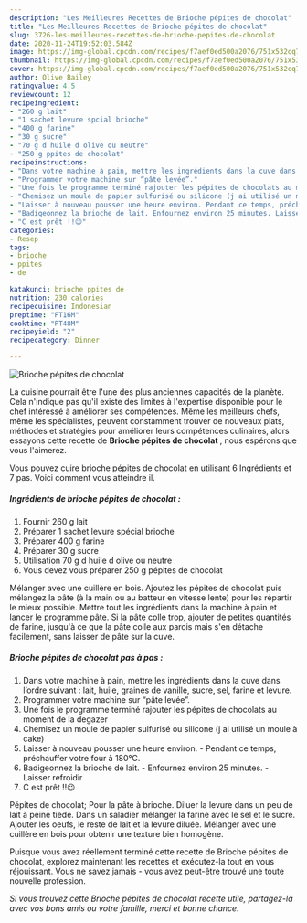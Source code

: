 ```yaml
---
description: "Les Meilleures Recettes de Brioche pépites de chocolat"
title: "Les Meilleures Recettes de Brioche pépites de chocolat"
slug: 3726-les-meilleures-recettes-de-brioche-pepites-de-chocolat
date: 2020-11-24T19:52:03.584Z
image: https://img-global.cpcdn.com/recipes/f7aef0ed500a2076/751x532cq70/brioche-pepites-de-chocolat-photo-principale-de-la-recette.jpg
thumbnail: https://img-global.cpcdn.com/recipes/f7aef0ed500a2076/751x532cq70/brioche-pepites-de-chocolat-photo-principale-de-la-recette.jpg
cover: https://img-global.cpcdn.com/recipes/f7aef0ed500a2076/751x532cq70/brioche-pepites-de-chocolat-photo-principale-de-la-recette.jpg
author: Olive Bailey
ratingvalue: 4.5
reviewcount: 12
recipeingredient:
- "260 g lait"
- "1 sachet levure spcial brioche"
- "400 g farine"
- "30 g sucre"
- "70 g d huile d olive ou neutre"
- "250 g ppites de chocolat"
recipeinstructions:
- "Dans votre machine à pain, mettre les ingrédients dans la cuve dans l’ordre suivant : lait, huile, graines de vanille, sucre, sel, farine et levure."
- "Programmer votre machine sur “pâte levée”."
- "Une fois le programme terminé rajouter les pépites de chocolats au moment de la degazer"
- "Chemisez un moule de papier sulfurisé ou silicone (j ai utilisé un moule à cake)"
- "Laisser à nouveau pousser une heure environ. Pendant ce temps, préchauffer votre four à 180°C."
- "Badigeonnez la brioche de lait. Enfournez environ 25 minutes. Laisser refroidir"
- "C est prêt !!😉"
categories:
- Resep
tags:
- brioche
- ppites
- de

katakunci: brioche ppites de 
nutrition: 230 calories
recipecuisine: Indonesian
preptime: "PT16M"
cooktime: "PT48M"
recipeyield: "2"
recipecategory: Dinner

---
```



![Brioche pépites de chocolat](https://img-global.cpcdn.com/recipes/f7aef0ed500a2076/751x532cq70/brioche-pepites-de-chocolat-photo-principale-de-la-recette.jpg)

La cuisine pourrait être l'une des plus anciennes capacités de la planète. Cela n'indique pas qu'il existe des limites à l'expertise disponible pour le chef intéressé à améliorer ses compétences. Même les meilleurs chefs, même les spécialistes, peuvent constamment trouver de nouveaux plats, méthodes et stratégies pour améliorer leurs compétences culinaires, alors essayons cette recette de <strong> Brioche pépites de chocolat </strong>, nous espérons que vous l'aimerez.

<!--inarticleads1-->

Vous pouvez cuire brioche pépites de chocolat en utilisant 6 Ingrédients et 7 pas. Voici comment vous atteindre il.

##### Ingrédients de brioche pépites de chocolat :

1. Fournir 260 g lait
1. Préparer 1 sachet levure spécial brioche
1. Préparer 400 g farine
1. Préparer 30 g sucre
1. Utilisation 70 g d huile d olive ou neutre
1. Vous devez vous préparer 250 g pépites de chocolat


Mélanger avec une cuillère en bois. Ajoutez les pépites de chocolat puis mélangez la pâte (à la main ou au batteur en vitesse lente) pour les répartir le mieux possible. Mettre tout les ingrédients dans la machine à pain et lancer le programme pâte. Si la pâte colle trop, ajouter de petites quantités de farine, jusqu&#39;à ce que la pâte colle aux parois mais s&#39;en détache facilement, sans laisser de pâte sur la cuve. 

<!--inarticleads2-->

##### Brioche pépites de chocolat pas à pas :

1. Dans votre machine à pain, mettre les ingrédients dans la cuve dans l’ordre suivant : lait, huile, graines de vanille, sucre, sel, farine et levure.
1. Programmer votre machine sur “pâte levée”.
1. Une fois le programme terminé rajouter les pépites de chocolats au moment de la degazer
1. Chemisez un moule de papier sulfurisé ou silicone (j ai utilisé un moule à cake)
1. Laisser à nouveau pousser une heure environ. - Pendant ce temps, préchauffer votre four à 180°C.
1. Badigeonnez la brioche de lait. - Enfournez environ 25 minutes. - Laisser refroidir
1. C est prêt !!😉


Pépites de chocolat; Pour la pâte à brioche. Diluer la levure dans un peu de lait à peine tiède. Dans un saladier mélanger la farine avec le sel et le sucre. Ajouter les oeufs, le reste de lait et la levure diluée. Mélanger avec une cuillère en bois pour obtenir une texture bien homogène. 

<!--inarticleads1-->

<p>
Puisque vous avez réellement terminé cette recette de Brioche pépites de chocolat, explorez maintenant les recettes et exécutez-la tout en vous réjouissant. Vous ne savez jamais - vous avez peut-être trouvé une toute nouvelle profession.
</p>

<p>
<i>Si vous trouvez cette Brioche pépites de chocolat recette utile, partagez-la avec vos bons amis ou votre famille, merci et bonne chance.</i>
</p>

